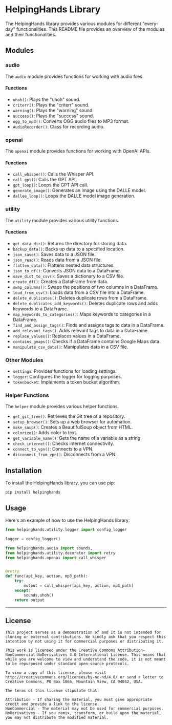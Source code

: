 # HelpingHands Library

The HelpingHands library provides various modules for different "every-day" functionalities. This README file provides an overview of the modules and their functionalities.

## Modules

### audio

The `audio` module provides functions for working with audio files.

#### Functions

- `uhoh()`: Plays the "uhoh" sound.
- `criterr()`: Plays the "criterr" sound.
- `warning()`: Plays the "warning" sound.
- `success()`: Plays the "success" sound.
- `ogg_to_mp3()`: Converts OGG audio files to MP3 format.
- `AudioRecorder()`: Class for recording audio.

### openai

The `openai` module provides functions for working with OpenAI APIs.

#### Functions

- `call_whisper()`: Calls the Whisper API.
- `call_gpt()`: Calls the GPT API.
- `gpt_loop()`: Loops the GPT API call.
- `generate_image()`: Generates an image using the DALLE model.
- `dallee_loop()`: Loops the DALLE model image generation.

### utility

The `utility` module provides various utility functions.

#### Functions

- `get_data_dir()`: Returns the directory for storing data.
- `backup_data()`: Backs up data to a specified location.
- `json_save()`: Saves data to a JSON file.
- `json_read()`: Reads data from a JSON file.
- `flatten_data()`: Flattens nested data structures.
- `json_to_df()`: Converts JSON data to a DataFrame.
- `save_dict_to_csv()`: Saves a dictionary to a CSV file.
- `create_df()`: Creates a DataFrame from data.
- `swap_columns()`: Swaps the positions of two columns in a DataFrame.
- `load_from_csv()`: Loads data from a CSV file into a DataFrame.
- `delete_duplicates()`: Deletes duplicate rows from a DataFrame.
- `delete_duplicates_add_keywords()`: Deletes duplicate rows and adds keywords to a DataFrame.
- `map_keywords_to_categories()`: Maps keywords to categories in a DataFrame.
- `find_and_assign_tags()`: Finds and assigns tags to data in a DataFrame.
- `add_relevant_tags()`: Adds relevant tags to data in a DataFrame.
- `replace_values()`: Replaces values in a DataFrame.
- `contains_gmaps()`: Checks if a DataFrame contains Google Maps data.
- `manipulate_csv_data()`: Manipulates data in a CSV file.

### Other Modules

- `settings`: Provides functions for loading settings.
- `logger`: Configures the logger for logging purposes.
- `tokenbucket`: Implements a token bucket algorithm.

### Helper Functions

The `helper` module provides various helper functions.

- `get_git_tree()`: Retrieves the Git tree of a repository.
- `setup_browser()`: Sets up a web browser for automation.
- `make_soup()`: Creates a BeautifulSoup object from HTML.
- `colorize()`: Adds color to text.
- `get_variable_name()`: Gets the name of a variable as a string.
- `check_internet()`: Checks internet connectivity.
- `connect_to_vpn()`: Connects to a VPN.
- `disconnect_from_vpn()`: Disconnects from a VPN.

## Installation

To install the HelpingHands library, you can use pip:

`pip install helpinghands`


## Usage

Here's an example of how to use the HelpingHands library:

```python
from helpinghands.utility.logger import config_logger

logger = config_logger()

from helpinghands.audio import sounds, 
from helpinghands.utility.decorator import retry
from helpinghands.openai import call_whisper


@retry
def func(api_key, action, mp3_path):
    try:
        output = call_whisper(api_key, action, mp3_path)
    except:
        sounds.uhoh()
    return output
```

---
## License
    This project serves as a demonstration of and it is not intended for cloning or external contributions. We kindly ask that you respect this intention by not using it for commercial purposes or distributing it.

    This work is licensed under the Creative Commons Attribution-NonCommercial-NoDerivatives 4.0 International License. This means that while you are welcome to view and understand the code, it is not meant to be repurposed under standard open-source protocols.

    To view a copy of this license, please visit http://creativecommons.org/licenses/by-nc-nd/4.0/ or send a letter to Creative Commons, PO Box 1866, Mountain View, CA 94042, USA.

    The terms of this license stipulate that:

    Attribution - If sharing the material, you must give appropriate credit and provide a link to the license.
    NonCommercial - The material may not be used for commercial purposes.
    NoDerivatives - If you remix, transform, or build upon the material, you may not distribute the modified material.
